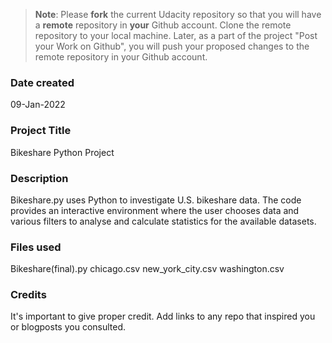 >**Note**: Please **fork** the current Udacity repository so that you will have a **remote** repository in **your** Github account. Clone the remote repository to your local machine. Later, as a part of the project "Post your Work on Github", you will push your proposed changes to the remote repository in your Github account.

### Date created
09-Jan-2022

### Project Title
Bikeshare Python Project

### Description
Bikeshare.py uses Python to investigate U.S. bikeshare data. The code provides an
interactive environment where the user chooses data and various filters to analyse and calculate statistics for the available datasets.

### Files used
Bikeshare(final).py
chicago.csv
new_york_city.csv
washington.csv

### Credits
It's important to give proper credit. Add links to any repo that inspired you or blogposts you consulted.
